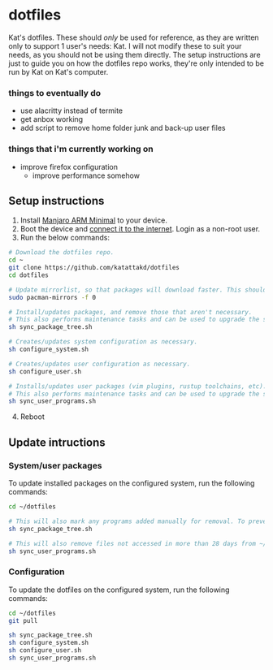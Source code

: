 # dotfiles
Kat's dotfiles.
These should *only* be used for reference, as they are written only to support 1 user's needs: Kat. I will not modify these to suit your needs, as you should not be using them directly. The setup instructions are just to guide you on how the dotfiles repo works, they're only intended to be run by Kat on Kat's computer.

### things to eventually do
- use alacritty instead of termite
- get anbox working
- add script to remove home folder junk and back-up user files

### things that i'm currently working on
- improve firefox configuration
  - improve performance somehow

## Setup instructions
1. Install [Manjaro ARM Minimal](https://gitlab.manjaro.org/manjaro-arm/applications/manjaro-arm-installer) to your device.
2. Boot the device and [connect it to the internet](https://wiki.archlinux.org/index.php/Iwd#Usage). Login as a non-root user.
3. Run the below commands:
```bash
# Download the dotfiles repo.
cd ~
git clone https://github.com/katattakd/dotfiles
cd dotfiles

# Update mirrorlist, so that packages will download faster. This should be run every few months or so.
sudo pacman-mirrors -f 0

# Install/updates packages, and remove those that aren't necessary.
# This also performs maintenance tasks and can be used to upgrade the system.
sh sync_package_tree.sh

# Creates/updates system configuration as necessary.
sh configure_system.sh

# Creates/updates user configuration as necessary.
sh configure_user.sh

# Installs/updates user packages (vim plugins, rustup toolchains, etc).
# This also performs maintenance tasks and can be used to upgrade the system.
sh sync_user_programs.sh
```
4. Reboot

## Update intructions

### System/user packages
To update installed packages on the configured system, run the following commands:
```bash
cd ~/dotfiles

# This will also mark any programs added manually for removal. To prevent this, create a ~/packages.txt file with the packages you want to keep.
sh sync_package_tree.sh

# This will also remove files not accessed in more than 28 days from ~/.cache
sh sync_user_programs.sh
```
### Configuration
To update the dotfiles on the configured system, run the following commands:
```bash
cd ~/dotfiles
git pull

sh sync_package_tree.sh
sh configure_system.sh
sh configure_user.sh
sh sync_user_programs.sh
```

